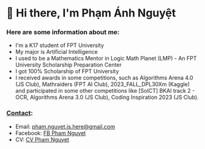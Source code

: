 # 👋 Hi there,  I'm Phạm Ánh Nguyệt

<!--
**phamnguyet2003/phamnguyet2003** is a ✨ _special_ ✨ repository because its `README.md` (this file) appears on your GitHub profile.

Here are some ideas to get you started:

- 🔭 I’m currently working on ...
- 🌱 I’m currently learning ...
- 👯 I’m looking to collaborate on ...
- 🤔 I’m looking for help with ...
- 💬 Ask me about ...
- 📫 How to reach me: ...
- 😄 Pronouns: ...
- ⚡ Fun fact: ...
-->
### Here are some information about me:
- I'm a K17 student of FPT University
- My major is Artificial Intelligence
- I used to be a Mathematics Mentor in Logic Math Planet (LMP) - An FPT University Scholarship Preparation Center
- I got 100% Scholarship of FPT University
- I received awards in some competitions, such as Algorithms Arena 4.0 (JS Club), Mathraiders  (FPT AI Club), 2023_FALL_DPL30Xm (Kaggle) and participated in some other competitions like [SoICT] BKAI track 2 - OCR, Algorithms Arena 3.0 (JS Club), Coding Inspiration 2023 (JS Club).

### [Contact](https://linktr.ee/phamnguyet?utm_source=linktree_admin_share):
- Email: pham.nguyet.is.here@gmail.com 
- Facebook: [FB Pham Nguyet](https://www.facebook.com/nguyetpham.19.2/)
- CV: [CV Pham Nguyet](https://drive.google.com/file/d/1XekHAT_rQV7uee879Cm5GTcF8oOlijYc/view?usp=sharing)
